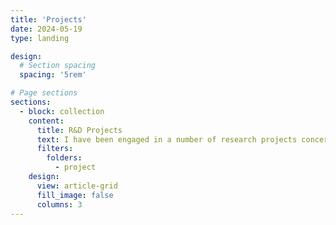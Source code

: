 ```yaml
---
title: 'Projects'
date: 2024-05-19
type: landing

design:
  # Section spacing
  spacing: '5rem'

# Page sections
sections:
  - block: collection
    content:
      title: R&D Projects
      text: I have been engaged in a number of research projects concerning the management of large datasets, in accordance with the Open Science movement and the FAIR principles 
      filters:
        folders:
          - project
    design:
      view: article-grid
      fill_image: false
      columns: 3
---
```

